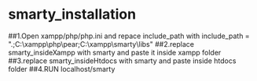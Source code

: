 # smarty_installation
##1.Open xampp/php/php.ini and repace include_path with
include_path = ".;C:\xampp\php\pear\;C:\xampp\smarty\libs\"
##2.replace smarty_insideXampp with smarty and paste it inside xampp folder
##3.replace smarty_insideHtdocs with smarty and paste inside htdocs folder
##4.RUN localhost/smarty

